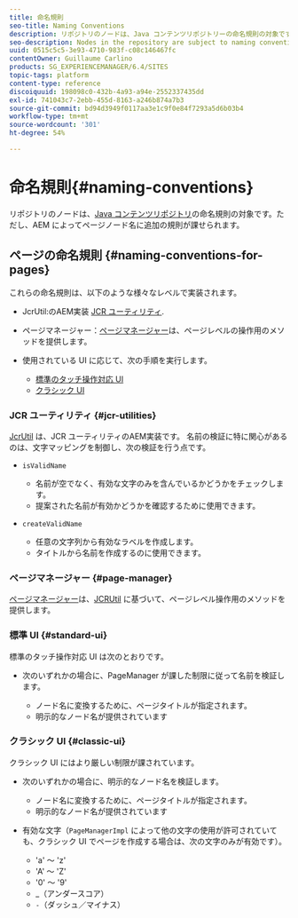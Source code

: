 ```yaml
---
title: 命名規則
seo-title: Naming Conventions
description: リポジトリのノードは、Java コンテンツリポジトリーの命名規則の対象です
seo-description: Nodes in the repository are subject to naming conventions of the Java Content Repository
uuid: 0515c5c5-3e93-4710-983f-c08c146467fc
contentOwner: Guillaume Carlino
products: SG_EXPERIENCEMANAGER/6.4/SITES
topic-tags: platform
content-type: reference
discoiquuid: 198098c0-432b-4a93-a94e-2552337435dd
exl-id: 741043c7-2ebb-455d-8163-a246b874a7b3
source-git-commit: bd94d3949f0117aa3e1c9f0e84f7293a5d6b03b4
workflow-type: tm+mt
source-wordcount: '301'
ht-degree: 54%

---
```


# 命名規則{#naming-conventions}

リポジトリのノードは、[Java コンテンツリポジトリ](/help/sites-developing/the-basics.md#java-content-repository)の命名規則の対象です。ただし、AEM によってページノード名に追加の規則が課せられます。

## ページの命名規則 {#naming-conventions-for-pages}

これらの命名規則は、以下のような様々なレベルで実装されます。

* JcrUtil:のAEM実装 [JCR ユーティリティ](#jcr-utilities).
* ページマネージャー：[ページマネージャー](#page-manager)は、ページレベルの操作用のメソッドを提供します。
* 使用されている UI に応じて、次の手順を実行します。

   * [標準のタッチ操作対応 UI](#standard-ui)
   * [クラシック UI](#classic-ui)

### JCR ユーティリティ {#jcr-utilities}

[JcrUtil](https://helpx.adobe.com/experience-manager/6-4/sites/developing/using/reference-materials/javadoc/index.html?com/day/cq/commons/jcr/JcrUtil.html) は、JCR ユーティリティのAEM実装です。 名前の検証に特に関心があるのは、文字マッピングを制御し、次の検証を行う点です。

* `isValidName`

   * 名前が空でなく、有効な文字のみを含んでいるかどうかをチェックします。
   * 提案された名前が有効かどうかを確認するために使用できます。

* `createValidName`

   * 任意の文字列から有効なラベルを作成します。
   * タイトルから名前を作成するのに使用できます。

### ページマネージャー {#page-manager}

[ページマネージャー](https://helpx.adobe.com/experience-manager/6-4/sites/developing/using/reference-materials/javadoc/com/day/cq/wcm/api/PageManager.html)は、[JCRUtil](#jcr-utilities) に基づいて、ページレベル操作用のメソッドを提供します。

### 標準 UI {#standard-ui}

標準のタッチ操作対応 UI は次のとおりです。

* 次のいずれかの場合に、PageManager が課した制限に従って名前を検証します。

   * ノード名に変換するために、ページタイトルが指定されます。
   * 明示的なノード名が提供されています

### クラシック UI {#classic-ui}

クラシック UI にはより厳しい制限が課されています。

* 次のいずれかの場合に、明示的なノード名を検証します。

   * ノード名に変換するために、ページタイトルが指定されます。
   * 明示的なノード名が提供されています

* 有効な文字（`PageManagerImpl` によって他の文字の使用が許可されていても、クラシック UI でページを作成する場合は、次の文字のみが有効です）。

   * &#39;a&#39; ～ &#39;z&#39;
   * &#39;A&#39; ～ &#39;Z&#39;
   * &#39;0&#39; ～ &#39;9&#39;
   * _（アンダースコア）
   * `-`（ダッシュ／マイナス）
